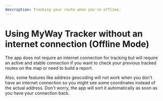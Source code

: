 ```yaml
---
description: Tracking your route when you're offline.
---
```


# Using MyWay Tracker without an internet connection (Offline Mode)

The app does not require an internet connection for tracking but will require an active and stable connection if you want to check your previous tracked routes on the map or need to build a report.&#x20;

Also, some features like address geocoding will not work when you don't have an internet connection so you might see some coordinates instead of the actual address. Don't worry, the app will sort it automatically as soon as you have your connection back.
